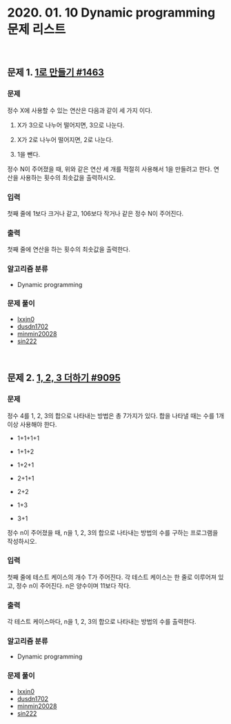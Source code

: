# 2020. 01. 10 Dynamic programming 문제 리스트

<br>

## 문제 1. [1로 만들기 #1463](https://www.acmicpc.net/problem/1463)

### 문제

정수 X에 사용할 수 있는 연산은 다음과 같이 세 가지 이다.

1. X가 3으로 나누어 떨어지면, 3으로 나눈다.

2. X가 2로 나누어 떨어지면, 2로 나눈다.

3. 1을 뺀다.

정수 N이 주어졌을 때, 위와 같은 연산 세 개를 적절히 사용해서 1을 만들려고 한다. 연산을 사용하는 횟수의 최솟값을 출력하시오.

### 입력

첫째 줄에 1보다 크거나 같고, 106보다 작거나 같은 정수 N이 주어진다.

### 출력

첫째 줄에 연산을 하는 횟수의 최솟값을 출력한다.

### 알고리즘 분류

- Dynamic programming

### 문제 풀이

- [lxxjn0](#)
- [dusdn1702](#)
- [minmin20028](#)
- [sin222](#)

<br>

## 문제 2. [1, 2, 3 더하기 #9095](https://www.acmicpc.net/problem/9095)

### 문제

정수 4를 1, 2, 3의 합으로 나타내는 방법은 총 7가지가 있다. 합을 나타낼 때는 수를 1개 이상 사용해야 한다.

- 1+1+1+1

- 1+1+2

- 1+2+1

- 2+1+1

- 2+2

- 1+3

- 3+1

정수 n이 주어졌을 때, n을 1, 2, 3의 합으로 나타내는 방법의 수를 구하는 프로그램을 작성하시오.

### 입력

첫째 줄에 테스트 케이스의 개수 T가 주어진다. 각 테스트 케이스는 한 줄로 이루어져 있고, 정수 n이 주어진다. n은 양수이며 11보다 작다.

### 출력

각 테스트 케이스마다, n을 1, 2, 3의 합으로 나타내는 방법의 수를 출력한다.

### 알고리즘 분류

- Dynamic programming

### 문제 풀이

- [lxxjn0](#)
- [dusdn1702](#)
- [minmin20028](#)
- [sin222](#)
